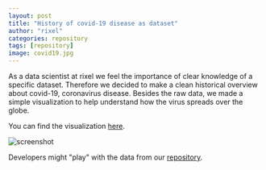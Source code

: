 ```yaml
---
layout: post
title: "History of covid-19 disease as dataset"
author: "rixel"
categories: repository
tags: [repository]
image: covid19.jpg
---
```


As a data scientist at rixel we feel the importance of clear knowledge of a specific dataset. Therefore we decided to make a clean historical overview about covid-19, coronavirus disease. Besides the raw data, we made a simple visualization to help understand how the virus spreads over the globe.

You can find the visualization [here](https://www.hyperrixel.com/covid19map/).

![screenshot](https://www.hyperrixel.com/covid19map/screenshot.jpg)

Developers might "play" with the data from our [repository](https://github.com/hyperrixel/covid19map-dataset).
